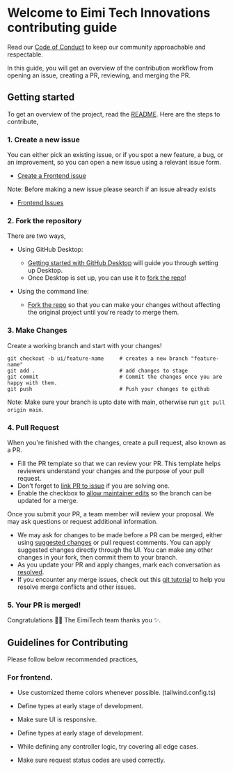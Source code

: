 # Welcome to Eimi Tech Innovations contributing guide

Read our [Code of Conduct](./profile/CODE_OF_CONDUCT.md) to keep our community approachable and respectable.

In this guide, you will get an overview of the contribution workflow from opening an issue, creating a PR, reviewing, and merging the PR.

## Getting started

To get an overview of the project, read the [README](./profile/README.md). Here are the steps to contribute,

### 1. Create a new issue

You can either pick an existing issue, or if you spot a new feature, a bug, or an improvement, so you can open a new issue using a relevant issue form.

- [Create a Frontend issue](https://github.com/EimiTech-Innovations/EimiTech-webpage/issues/new)


Note: Before making a new issue please search if an issue already exists
- [Frontend Issues](https://github.com/EimiTech-Innovations/EimiTech-webpage/issues)


### 2. Fork the repository

There are two ways,

- Using GitHub Desktop:

  - [Getting started with GitHub Desktop](https://docs.github.com/en/desktop/installing-and-configuring-github-desktop/getting-started-with-github-desktop) will guide you through setting up Desktop.
  - Once Desktop is set up, you can use it to [fork the repo](https://docs.github.com/en/desktop/contributing-and-collaborating-using-github-desktop/cloning-and-forking-repositories-from-github-desktop)!

- Using the command line:
  - [Fork the repo](https://docs.github.com/en/github/getting-started-with-github/fork-a-repo#fork-an-example-repository) so that you can make your changes without affecting the original project until you're ready to merge them.

### 3. Make Changes

Create a working branch and start with your changes!

```
git checkout -b ui/feature-name     # creates a new branch "feature-name"
git add .                           # add changes to stage
git commit                          # Commit the changes once you are happy with them.
git push                            # Push your changes to github
```

Note: Make sure your branch is upto date with main, otherwise run `git pull origin main`.

### 4. Pull Request

When you're finished with the changes, create a pull request, also known as a PR.

- Fill the PR template so that we can review your PR. This template helps reviewers understand your changes and the purpose of your pull request.
- Don't forget to [link PR to issue](https://docs.github.com/en/issues/tracking-your-work-with-issues/linking-a-pull-request-to-an-issue) if you are solving one.
- Enable the checkbox to [allow maintainer edits](https://docs.github.com/en/github/collaborating-with-issues-and-pull-requests/allowing-changes-to-a-pull-request-branch-created-from-a-fork) so the branch can be updated for a merge.

Once you submit your PR, a team member will review your proposal. We may ask questions or request additional information.

- We may ask for changes to be made before a PR can be merged, either using [suggested changes](https://docs.github.com/en/github/collaborating-with-issues-and-pull-requests/incorporating-feedback-in-your-pull-request) or pull request comments. You can apply suggested changes directly through the UI. You can make any other changes in your fork, then commit them to your branch.
- As you update your PR and apply changes, mark each conversation as [resolved](https://docs.github.com/en/github/collaborating-with-issues-and-pull-requests/commenting-on-a-pull-request#resolving-conversations).
- If you encounter any merge issues, check out this [git tutorial](https://github.com/skills/resolve-merge-conflicts) to help you resolve merge conflicts and other issues.

### 5. Your PR is merged!

Congratulations :tada::tada: The EimiTech team thanks you :sparkles:.

## Guidelines for Contributing

Please follow below recommended practices,

### For frontend.

- Use customized theme colors whenever possible. (tailwind.config.ts)
- Define types at early stage of development.
- Make sure UI is responsive.

- Define types at early stage of development.
- While defining any controller logic, try covering all edge cases.
- Make sure request status codes are used correctly.
